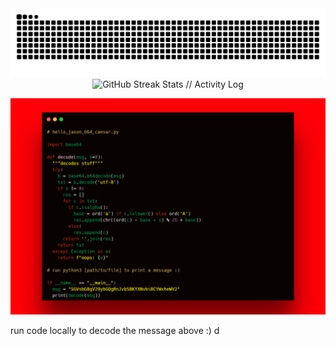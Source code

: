 <img src="https://raw.githubusercontent.com/jasonbalayev/jasonbalayev/output/github-snake-red-black-dark.svg" alt="github-snake // Data Stream" />

<div align="center">
        <img src="https://github-readme-streak-stats.herokuapp.com/?user=JasonBalayev&theme=dark&hide_border=true&stroke=FF0000&ring=FF0000&sideNums=ffffff&sideLabels=ffffff&dates=ffffff&background=0d1117" alt="GitHub Streak Stats // Activity Log" />
    <br/>
</div>

![Screenshot of Python code](code.png) 

run code locally to decode the message above :)
d
